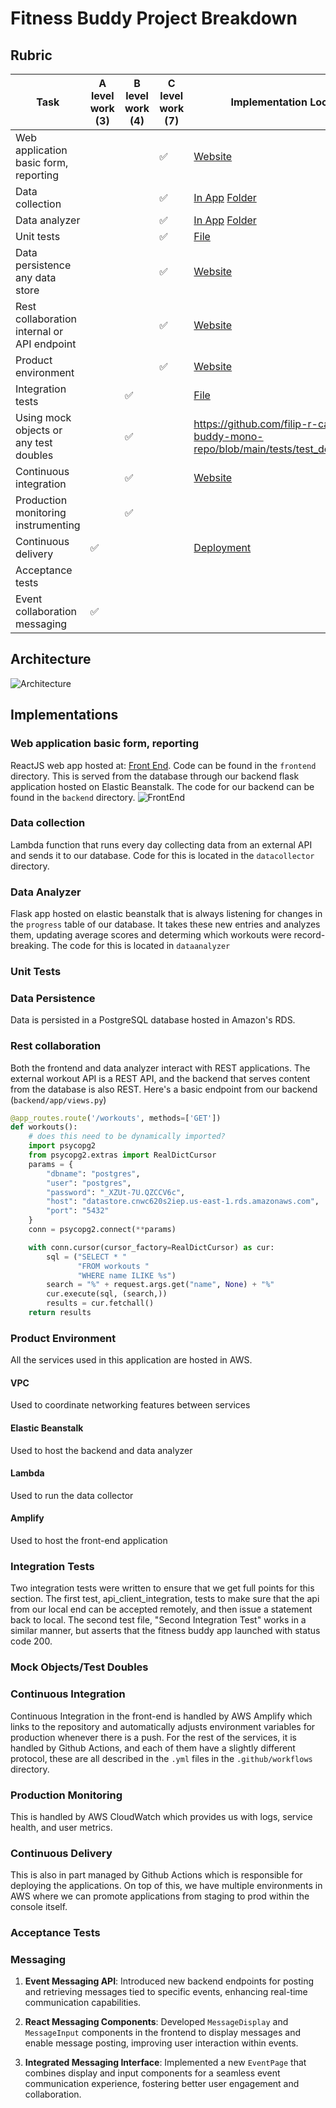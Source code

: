 # Fitness Buddy Project Breakdown

## Rubric

| Task | A level work (3) | B level work (4) | C level work (7) | Implementation Location |
|------|------------------|------------------|------------------|-------------------------|
| Web application basic form, reporting |  |  | ✅ |[Website](https://main.d3o1p76xpmptqf.amplifyapp.com/)|
| Data collection |  |  | ✅ |[In App](https://main.d3o1p76xpmptqf.amplifyapp.com/) [Folder](https://github.com/filip-r-casey/fitness-buddy-mono-repo/tree/main/datacollector)|
| Data analyzer |  |  | ✅ |[In App](https://main.d3o1p76xpmptqf.amplifyapp.com/) [Folder](https://github.com/filip-r-casey/fitness-buddy-mono-repo/tree/main/dataanalyzer)|
| Unit tests |  |  | ✅ |[File](https://github.com/filip-r-casey/fitness-buddy-mono-repo/blob/main/tests/test_unit.py#L20)|
| Data persistence any data store |  |  | ✅ |[Website](https://main.d3o1p76xpmptqf.amplifyapp.com/)|
| Rest collaboration internal or API endpoint |  |  | ✅ |[Website](https://main.d3o1p76xpmptqf.amplifyapp.com/)|
| Product environment |  |  | ✅ |[Website](https://main.d3o1p76xpmptqf.amplifyapp.com/)|
| Integration tests |  | ✅ |  | [File](https://github.com/filip-r-casey/fitness-buddy-mono-repo/blob/main/tests/Second%20Integration%20Test.py#8) |
| Using mock objects or any test doubles |  | ✅ | | https://github.com/filip-r-casey/fitness-buddy-mono-repo/blob/main/tests/test_doubles.py#23 |
| Continuous integration |  | ✅ |  |[Website](https://main.d3o1p76xpmptqf.amplifyapp.com/)|
| Production monitoring instrumenting |  | ✅ |  |
| Continuous delivery | ✅ |  |  |[Deployment](https://main.d3o1p76xpmptqf.amplifyapp.com/)|
| Acceptance tests |  |  |  |
| Event collaboration messaging | ✅ |  |  |

## Architecture

![Architecture](https://fbrepo-static.s3.amazonaws.com/architecture.png)

## Implementations

### Web application basic form, reporting

ReactJS web app hosted at: [Front
End](https://main.d3o1p76xpmptqf.amplifyapp.com/). Code can be found in the
`frontend` directory. This is served from the database through our backend flask
application hosted on Elastic Beanstalk. The code for our backend can be found
in the `backend` directory.
![FrontEnd](https://fbrepo-static.s3.amazonaws.com/frontend.png)

### Data collection

Lambda function that runs every day collecting data from an external API and
sends it to our database. Code for this is located in the `datacollector`
directory.

### Data Analyzer

Flask app hosted on elastic beanstalk that is always listening for changes in
the `progress` table of our database. It takes these new entries and analyzes
them, updating average scores and determing which workouts were record-breaking.
The code for this is located in `dataanalyzer`

### Unit Tests

### Data Persistence

Data is persisted in a PostgreSQL database hosted in Amazon's RDS.

### Rest collaboration

Both the frontend and data analyzer interact with REST applications. The
external workout API is a REST API, and the backend that serves content from the
database is also REST. Here's a basic endpoint from our backend (`backend/app/views.py`)

```python
@app_routes.route('/workouts', methods=['GET'])
def workouts():
    # does this need to be dynamically imported? 
    import psycopg2
    from psycopg2.extras import RealDictCursor
    params = {
        "dbname": "postgres",
        "user": "postgres",
        "password": "_XZUt-7U.QZCCV6c",
        "host": "datastore.cnwc620s2iep.us-east-1.rds.amazonaws.com",
        "port": "5432"
    }
    conn = psycopg2.connect(**params)

    with conn.cursor(cursor_factory=RealDictCursor) as cur:
        sql = ("SELECT * "
               "FROM workouts "
               "WHERE name ILIKE %s")
        search = "%" + request.args.get("name", None) + "%"
        cur.execute(sql, (search,))
        results = cur.fetchall()
    return results
```

### Product Environment

All the services used in this application are hosted in AWS.

#### VPC

Used to coordinate networking features between services

#### Elastic Beanstalk

Used to host the backend and data analyzer

#### Lambda

Used to run the data collector

#### Amplify

Used to host the front-end application

### Integration Tests
Two integration tests were written to ensure that we get full points for this section. The first test, api_client_integration, tests to make sure that the api from our 
local end can be accepted remotely, and then issue a statement back to local. The second test file, "Second Integration Test" works in a similar manner, but asserts that the 
fitness buddy app launched with status code 200. 

### Mock Objects/Test Doubles

### Continuous Integration

Continuous Integration in the front-end is handled by AWS Amplify which links to
the repository and automatically adjusts environment variables for production
whenever there is a push. For the rest of the services, it is handled by Github
Actions, and each of them have a slightly different protocol, these are all
described in the `.yml` files in the `.github/workflows` directory.

### Production Monitoring

This is handled by AWS CloudWatch which provides us with logs, service
health, and user metrics.

### Continuous Delivery

This is also in part managed by Github Actions which is responsible for
deploying the applications. On top of this, we have multiple environments in AWS
where we can promote applications from staging to prod within the console itself.

### Acceptance Tests

### Messaging
1. **Event Messaging API**: Introduced new backend endpoints for posting and retrieving messages tied to specific events, enhancing real-time communication capabilities.

2. **React Messaging Components**: Developed `MessageDisplay` and `MessageInput` components in the frontend to display messages and enable message posting, improving user interaction within events.

3. **Integrated Messaging Interface**: Implemented a new `EventPage` that combines display and input components for a seamless event communication experience, fostering better user engagement and collaboration.
